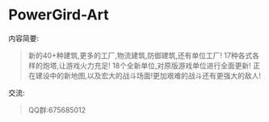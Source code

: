 # PowerGird-Art
内容简要:
>新的40+种建筑,更多的工厂,物流建筑,防御建筑,还有单位工厂!
>17种各式各样的炮塔,让游戏火力充足!
>18个全新单位,对原版游戏单位进行全面更新!
>正在建设中的新地图,以及宏大的战斗场面!更加艰难的战斗还有更强大的敌人!

交流:
>QQ群:675685012